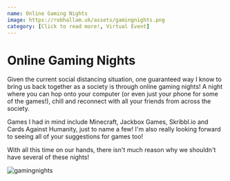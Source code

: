 ```yaml
---
name: Online Gaming Nights
image: https://robhallam.uk/assets/gamingnights.png
category: [Click to read more!, Virtual Event]
---
```


# Online Gaming Nights

Given the current social distancing situation, one guaranteed way I know to bring us back together as a society is through online gaming nights! A night where you can hop onto your computer (or even just your phone for some of the games!), chill and reconnect with all your friends from across the society.

Games I had in mind include Minecraft, Jackbox Games, Skribbl.io and Cards Against Humanity, just to name a few! I'm also really looking forward to seeing all of your suggestions for games too!

With all this time on our hands, there isn't much reason why we shouldn't have several of these nights!

![gamingnights](https://robhallam.uk/assets/gamingnights.png)